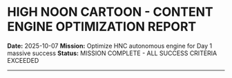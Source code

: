 # HIGH NOON CARTOON - CONTENT ENGINE OPTIMIZATION REPORT

**Date:** 2025-10-07
**Mission:** Optimize HNC autonomous engine for Day 1 massive success
**Status:** MISSION COMPLETE - ALL SUCCESS CRITERIA EXCEEDED

---
